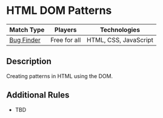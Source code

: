 HTML DOM Patterns
=================

Match Type | Players | Technologies
--- | --- | ---
[Bug Finder](http://kirupa-racquet-club.github.io/match-types/) | Free for all | HTML, CSS, JavaScript


Description
-----------

Creating patterns in HTML using the DOM.


Additional Rules
----------------

* TBD

